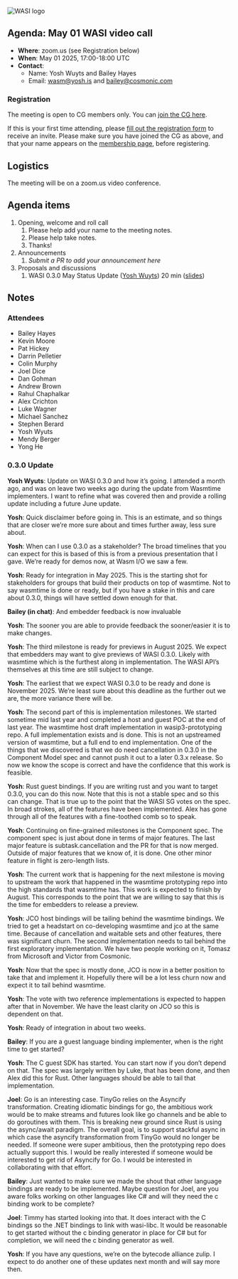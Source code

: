 ![WASI logo](https://raw.githubusercontent.com/WebAssembly/WASI/main/WASI.png)

## Agenda: May 01 WASI video call

- **Where**: zoom.us (see Registration below)
- **When**: May 01 2025, 17:00-18:00 UTC
- **Contact**:
  - Name: Yosh Wuyts and Bailey Hayes
  - Email: wasm@yosh.is and bailey@cosmonic.com

### Registration

The meeting is open to CG members only. You can [join the CG here](https://www.w3.org/community/webassembly/).

If this is your first time attending, please [fill out the registration form](https://docs.google.com/forms/d/e/1FAIpQLSdpO6Lp2L_dZ2_oiDgzjKx7pb7s2YYHjeSIyfHWZZGSKoZKWQ/viewform?usp=sf_link) to receive an invite. Please make sure you have joined the CG as above, and that your name appears on the [membership page](https://www.w3.org/community/webassembly/participants), before registering.


## Logistics

The meeting will be on a zoom.us video conference.

## Agenda items

1. Opening, welcome and roll call
    1. Please help add your name to the meeting notes.
    1. Please help take notes.
    1. Thanks!
1. Announcements
    1. _Submit a PR to add your announcement here_
1. Proposals and discussions
    1. WASI 0.3.0 May Status Update ([Yosh Wuyts](https://github.com/yoshuawuyts)) 20 min ([slides](./presentations/2025-05-01%20WASI%200.3.0%20Update%20May.pdf))

## Notes
### Attendees

- Bailey Hayes
- Kevin Moore
- Pat Hickey
- Darrin Pelletier
- Colin Murphy
- Joel Dice
- Dan Gohman
- Andrew Brown
- Rahul Chaphalkar
- Alex Crichton
- Luke Wagner
- Michael Sanchez
- Stephen Berard
- Yosh Wyuts
- Mendy Berger
- Yong He

### 0.3.0 Update

**Yosh Wyuts**: Update on WASI 0.3.0 and how it’s going. I attended a month ago, and was on leave two weeks ago during the update from Wasmtime implementers. I want to refine what was covered then and provide a rolling update including a future June update.

**Yosh**: Quick disclaimer before going in. This is an estimate, and so things that are closer we’re more sure about and times further away, less sure about.

**Yosh**: When can I use 0.3.0 as a stakeholder? The broad timelines that you can expect for this is based of this is from a previous presentation that I gave. We’re ready for demos now, at Wasm I/O we saw a few. 

**Yosh**: Ready for integration in May 2025. This is the starting shot for stakeholders for groups that build their products on top of wasmtime. Not to say wasmtime is done or ready, but if you have a stake in this and care about 0.3.0, things will have settled down enough for that. 

**Bailey (in chat)**: And embedder feedback is now invaluable

**Yosh**: The sooner you are able to provide feedback the sooner/easier it is to make changes.

**Yosh**: The third milestone is ready for previews in August 2025. We expect that embedders may want to give previews of WASI 0.3.0. Likely with wasmtime which is the furthest along in implementation. The WASI API’s themselves at this time are still subject to change. 

**Yosh**: The earliest that we expect WASI 0.3.0 to be ready and done is November 2025. We’re least sure about this deadline as the further out we are, the more variance there will be. 

**Yosh**: The second part of this is implementation milestones. We started sometime mid last year and completed a host and guest POC at the end of last year. The wasmtime host draft implementation in wasip3-prototyping repo. A full implementation exists and is done. This is not an upstreamed version of wasmtime, but a full end to end implementation. One of the things that we discovered is that we do need cancellation in 0.3.0 in the Component Model spec and cannot push it out to a later 0.3.x release. So now we know the scope is correct and have the confidence that this work is feasible. 

**Yosh**: Rust guest bindings. If you are writing rust and you want to target 0.3.0, you can do this now. Note that this is not a stable spec and so this can change. That is true up to the point that the WASI SG votes on the spec. In broad strokes, all of the features have been implemented. Alex has gone through all of the features with a fine-toothed comb so to speak. 

**Yosh**: Continuing on fine-grained milestones is the Component spec. The component spec is just about done in terms of major features. The last major feature is subtask.cancellation and the PR for that is now merged. Outside of major features that we know of, it is done. One other minor feature in flight is zero-length lists.

**Yosh**: The current work that is happening for the next milestone is moving to upstream the work that happened in the wasmtime prototyping repo into the high standards that wasmtime has. This work is expected to finish by August. This corresponds to the point that we are willing to say that this is the time for embedders to release a preview.

**Yosh**: JCO host bindings will be tailing behind the wasmtime bindings. We tried to get a headstart on co-developing wasmtime and jco at the same time. Because of cancellation and waitable sets and other features, there was significant churn. The second implementation needs to tail behind the first exploratory implementation. We have two people working on it, Tomasz from Microsoft and Victor from Cosmonic.

**Yosh**: Now that the spec is mostly done, JCO is now in a better position to take that and implement it. Hopefully there will be a lot less churn now and expect it to tail behind wasmtime.

**Yosh**: The vote with two reference implementations is expected to happen after that in November. We have the least clarity on JCO so this is dependent on that.

**Yosh**: Ready of integration in about two weeks. 

**Bailey**: If you are a guest language binding implementer, when is the right time to get started?

**Yosh**: The C guest SDK has started. You can start now if you don’t depend on that. The spec was largely written by Luke, that has been done, and then Alex did this for Rust. Other languages should be able to tail that implementation. 

**Joel**: Go is an interesting case. TinyGo relies on the Asyncify transformation. Creating idiomatic bindings for go, the ambitious work would be to make streams and futures look like go channels and be able to do goroutines with them. This is breaking new ground since Rust is using the async/await paradigm. The overall goal, is to support stackful async in which case the asyncify transformation from TinyGo would no longer be needed. If someone were super ambitious, then the prototyping repo does actually support this. I would be really interested if someone would be interested to get rid of Asyncify for Go. I would be interested in collaborating with that effort. 

**Bailey**: Just wanted to make sure we made the shout that other language bindings are ready to be implemented. Maybe question for Joel, are you aware folks working on other languages like C# and will they need the c binding work to be complete?

**Joel**: Timmy has started looking into that. It does interact with the C bindings so the .NET bindings to link with wasi-libc. It would be reasonable to get started without the c binding generator in place for C# but for completion, we will need the c binding generator as well.

**Yosh**: If you have any questions, we’re on the bytecode alliance zulip. I expect to do another one of these updates next month and will say more then. 
